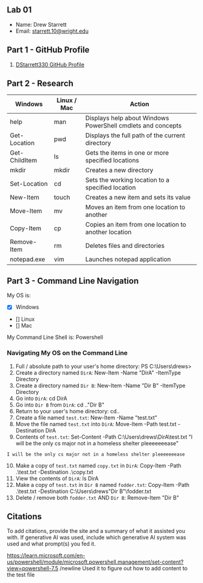 ## Lab 01

- Name: Drew Starrett
- Email: starrett.10@wright.edu

## Part 1 - GitHub Profile

1. [DStarrett330 GitHub Profile](https://github.com/DStarrett330)

## Part 2 - Research

| Windows | Linux / Mac | Action |
| ---     | ---         | ---    |
| help    | man         |Displays help about Windows PowerShell cmdlets and concepts        |
| Get-Location | pwd    |Displays the full path of the current directory        |
| Get-ChildItem | ls    |Gets the items in one or more specified locations        |
| mkdir   | mkdir       |Creates a new directory        |
| Set-Location | cd     |Sets the working location to a specified location        |
| New-Item | touch      |Creates a new item and sets its value        |
| Move-Item | mv        |Moves an item from one location to another        |
| Copy-Item | cp        |Copies an item from one location to another location        |
| Remove-Item | rm      |Deletes files and directories        |
| notepad.exe | vim     |Launches notepad application        |

## Part 3 - Command Line Navigation

My OS is:
- [x] Windows
- [] Linux
- [] Mac

My Command Line Shell is: Powershell

### Navigating My OS on the Command Line

1. Full / absolute path to your user's home directory: PS C:\Users\drews>
2. Create a directory named `DirA`: New-Item -Name "DirA" -ItemType Directory
3. Create a directory named `Dir B`: New-Item -Name "Dir B" -ItemType Directory
4. Go into `DirA`: cd DirA
5. Go into `Dir B` from `DirA`: cd ..\"Dir B"
6. Return to your user's home directory: cd..
7. Create a file named `test.txt`: New-Item -Name "test.txt"
8. Move the file named `test.txt` into `DirA`: Move-Item -Path test.txt -Destination DirA
9. Contents of `test.txt`: Set-Content -Path C:\Users\drews\DirA\test.txt "I will be the only cs major not in a homeless shelter pleeeeeeease"
```
I will be the only cs major not in a homeless shelter pleeeeeeease
```
10. Make a copy of `test.txt` named `copy.txt` in `DirA`: Copy-Item -Path .\test.txt -Destination .\copy.txt
11. View the contents of `DirA`: ls DirA
12. Make a copy of `test.txt` in `Dir B` named `fodder.txt`: Copy-Item -Path .\test.txt -Destination C:\Users\drews\"Dir B"\fodder.txt
13. Delete / remove both `fodder.txt` AND `Dir B`: Remove-Item "Dir B"

## Citations

To add citations, provide the site and a summary of what it assisted you with.  If generative AI was used, include which generative AI system was used and what prompt(s) you fed it.

https://learn.microsoft.com/en-us/powershell/module/microsoft.powershell.management/set-content?view=powershell-7.5 /newline
Used it to figure out how to add content to the test file



